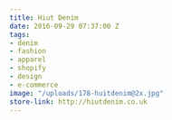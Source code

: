 ```yaml
---
title: Hiut Denim
date: 2016-09-29 07:37:00 Z
tags:
- denim
- fashion
- apparel
- shopify
- design
- e-commerce
image: "/uploads/178-huitdenim@2x.jpg"
store-link: http://hiutdenim.co.uk
---
```


